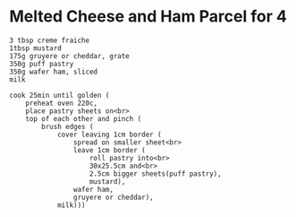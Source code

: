 Melted Cheese and Ham Parcel for 4
==================================

    3 tbsp creme fraiche
    1tbsp mustard
    175g gruyere or cheddar, grate
    350g puff pastry
    350g wafer ham, sliced
    milk

    cook 25min until golden (
        preheat oven 220c,
        place pastry sheets on<br>
        top of each other and pinch (
            brush edges (
                cover leaving 1cm border (
                    spread on smaller sheet<br>
                    leave 1cm border (
                        roll pastry into<br>
                        30x25.5cm and<br>
                        2.5cm bigger sheets(puff pastry),
                        mustard),
                    wafer ham,
                    gruyere or cheddar),
                milk)))
